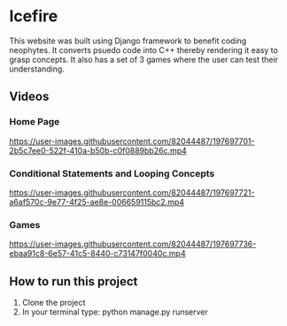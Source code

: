 # Icefire
 
This website was built using Django framework to benefit coding neophytes. It converts psuedo code into C++ thereby rendering it easy to grasp concepts. It also has a set of 3 games where the user can test their understanding.


## Videos

### Home Page

https://user-images.githubusercontent.com/82044487/197697701-2b5c7ee0-522f-410a-b50b-c0f0889bb26c.mp4

### Conditional Statements and Looping Concepts

https://user-images.githubusercontent.com/82044487/197697721-a6af570c-9e77-4f25-ae8e-006659115bc2.mp4

### Games

https://user-images.githubusercontent.com/82044487/197697736-ebaa91c8-6e57-41c5-8440-c73147f0040c.mp4

## How to run this project

1. Clone the project
2. In your terminal type: python manage.py runserver


